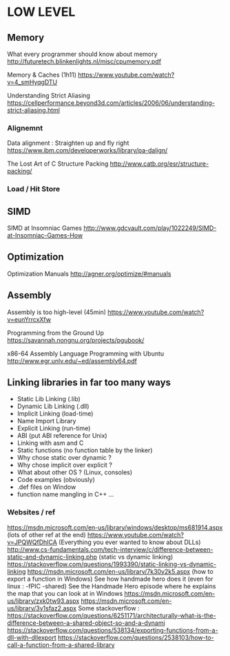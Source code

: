# LOW LEVEL

## Memory

What every programmer should know about memory
http://futuretech.blinkenlights.nl/misc/cpumemory.pdf

Memory & Caches (1h11)
https://www.youtube.com/watch?v=4_smHyqgDTU

Understanding Strict Aliasing
https://cellperformance.beyond3d.com/articles/2006/06/understanding-strict-aliasing.html

### Alignemnt

Data alignment : Straighten up and fly right
https://www.ibm.com/developerworks/library/pa-dalign/

The Lost Art of C Structure Packing
http://www.catb.org/esr/structure-packing/

### Load / Hit Store

## SIMD

SIMD at Insomniac Games
http://www.gdcvault.com/play/1022249/SIMD-at-Insomniac-Games-How 

## Optimization

Optimization Manuals
http://agner.org/optimize/#manuals

## Assembly

Assembly is too high-level (45min)
https://www.youtube.com/watch?v=eunYrrcxXfw

Programming from the Ground Up
https://savannah.nongnu.org/projects/pgubook/

x86-64 Assembly Language Programming with Ubuntu
http://www.egr.unlv.edu/~ed/assembly64.pdf

## Linking libraries in far too many ways

* Static Lib Linking (.lib)
* Dynamic Lib Linking (.dll)
* Implicit Linking (load-time)
* Name Import Library
* Explicit Linking (run-time)
* ABI (put ABI reference for Unix)
* Linking with asm and C
* Static functions (no function table by the linker)
* Why chose static over dynamic ?
* Why chose implicit over explicit ?
* What about other OS ? (Linux, consoles)
* Code examples (obviously)
* .def files on Window
* function name mangling in C++ ...


### Websites / ref
https://msdn.microsoft.com/en-us/library/windows/desktop/ms681914.aspx (lots of other ref at the end)
https://www.youtube.com/watch?v=JPQWQfDhICA (Everything you ever wanted to know about DLLs)
http://www.cs-fundamentals.com/tech-interview/c/difference-between-static-and-dynamic-linking.php (static vs dynamic linking)
https://stackoverflow.com/questions/1993390/static-linking-vs-dynamic-linking
https://msdn.microsoft.com/en-us/library/7k30y2k5.aspx (how to export a function in Windows)
See how handmade hero does it (even for linux : -fPIC -shared)
See the Handmade Hero episode where he explains the map that you can look at in Windows
https://msdn.microsoft.com/en-us/library/zxk0tw93.aspx
https://msdn.microsoft.com/en-us/library/3y1sfaz2.aspx
Some stackoverflow :
https://stackoverflow.com/questions/6251171/architecturally-what-is-the-difference-between-a-shared-object-so-and-a-dynami
https://stackoverflow.com/questions/538134/exporting-functions-from-a-dll-with-dllexport
https://stackoverflow.com/questions/2538103/how-to-call-a-function-from-a-shared-library
